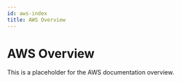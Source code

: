```yaml
---
id: aws-index
title: AWS Overview
---
```


# AWS Overview

This is a placeholder for the AWS documentation overview.
